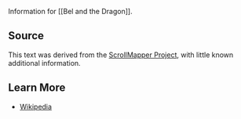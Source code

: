 Information for [[Bel and the Dragon]].
## Source
This text was derived from the [ScrollMapper Project](https://github.com/scrollmapper/bible_databases_deuterocanonical), with little known additional information.
## Learn More
- [Wikipedia](https://en.wikipedia.org/wiki/Bel_and_the_Dragon)